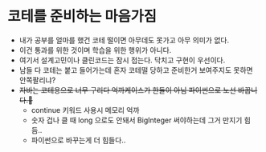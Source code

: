 # 코테를 준비하는 마음가짐

- 내가 공부를 얼마를 했건 코테 떨이면 아무데도 못가고 아무 의미가 없다.
- 이건 통과를 위한 것이며 학습을 위한 행위가 아니다.
- 여기서 설계고민이나 클린코드는 잠시 접는다. 닥치고 구현이 우선이다.
- 남들 다 코테는 붙고 들어가는데 혼자 코테떨 당하고 준비한거 보여주지도 못하면 안쪽팔리냐?
- ~~자바는 코테용으로 너무 구리다 억까케이스가 한둘이 아님 파이썬으로 노선 바꿉니다.🐍~~
  - continue 키워드 사용시 메모리 억까
  - 숫자 겁나 클 때 long 으로도 안돼서 BigInteger 써야하는데 그거 만지기 힘듬..
  - 파이썬으로 바꾸는게 더 힘들다..
